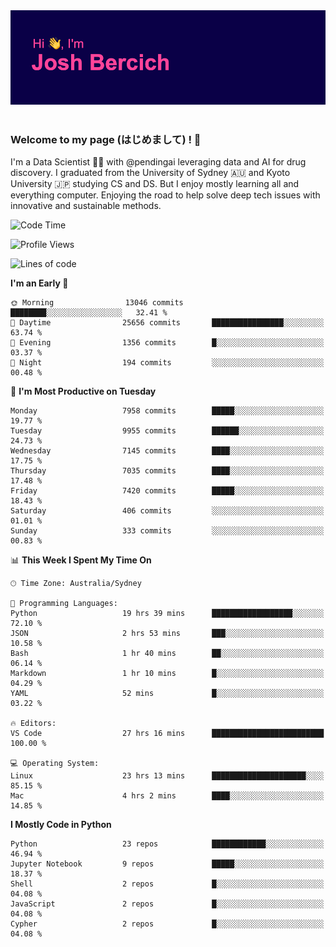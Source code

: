 
<div align="center">
<img src="profile-banner.png" />
</div>

</br>

### Welcome to my page (はじめまして) ! 🌸

I'm a Data Scientist 👨‍🔬 with @pendingai leveraging data and AI for drug discovery. I graduated from the University of Sydney 🇦🇺 and Kyoto University 🇯🇵 studying CS and DS. But I enjoy mostly learning all and everything computer. Enjoying the road to help solve deep tech issues with innovative and sustainable methods.

<!--START_SECTION:waka-->
![Code Time](http://img.shields.io/badge/Code%20Time-232%20hrs%2013%20mins-blue)

![Profile Views](http://img.shields.io/badge/Profile%20Views-2-blue)

![Lines of code](https://img.shields.io/badge/From%20Hello%20World%20I%27ve%20Written-11.2%20million%20lines%20of%20code-blue)

**I'm an Early 🐤** 

```text
🌞 Morning                13046 commits       ████████░░░░░░░░░░░░░░░░░   32.41 % 
🌆 Daytime                25656 commits       ████████████████░░░░░░░░░   63.74 % 
🌃 Evening                1356 commits        █░░░░░░░░░░░░░░░░░░░░░░░░   03.37 % 
🌙 Night                  194 commits         ░░░░░░░░░░░░░░░░░░░░░░░░░   00.48 % 
```
📅 **I'm Most Productive on Tuesday** 

```text
Monday                   7958 commits        █████░░░░░░░░░░░░░░░░░░░░   19.77 % 
Tuesday                  9955 commits        ██████░░░░░░░░░░░░░░░░░░░   24.73 % 
Wednesday                7145 commits        ████░░░░░░░░░░░░░░░░░░░░░   17.75 % 
Thursday                 7035 commits        ████░░░░░░░░░░░░░░░░░░░░░   17.48 % 
Friday                   7420 commits        █████░░░░░░░░░░░░░░░░░░░░   18.43 % 
Saturday                 406 commits         ░░░░░░░░░░░░░░░░░░░░░░░░░   01.01 % 
Sunday                   333 commits         ░░░░░░░░░░░░░░░░░░░░░░░░░   00.83 % 
```


📊 **This Week I Spent My Time On** 

```text
🕑︎ Time Zone: Australia/Sydney

💬 Programming Languages: 
Python                   19 hrs 39 mins      ██████████████████░░░░░░░   72.10 % 
JSON                     2 hrs 53 mins       ███░░░░░░░░░░░░░░░░░░░░░░   10.58 % 
Bash                     1 hr 40 mins        ██░░░░░░░░░░░░░░░░░░░░░░░   06.14 % 
Markdown                 1 hr 10 mins        █░░░░░░░░░░░░░░░░░░░░░░░░   04.29 % 
YAML                     52 mins             █░░░░░░░░░░░░░░░░░░░░░░░░   03.22 % 

🔥 Editors: 
VS Code                  27 hrs 16 mins      █████████████████████████   100.00 % 

💻 Operating System: 
Linux                    23 hrs 13 mins      █████████████████████░░░░   85.15 % 
Mac                      4 hrs 2 mins        ████░░░░░░░░░░░░░░░░░░░░░   14.85 % 
```

**I Mostly Code in Python** 

```text
Python                   23 repos            ████████████░░░░░░░░░░░░░   46.94 % 
Jupyter Notebook         9 repos             █████░░░░░░░░░░░░░░░░░░░░   18.37 % 
Shell                    2 repos             █░░░░░░░░░░░░░░░░░░░░░░░░   04.08 % 
JavaScript               2 repos             █░░░░░░░░░░░░░░░░░░░░░░░░   04.08 % 
Cypher                   2 repos             █░░░░░░░░░░░░░░░░░░░░░░░░   04.08 % 
```




<!--END_SECTION:waka-->
